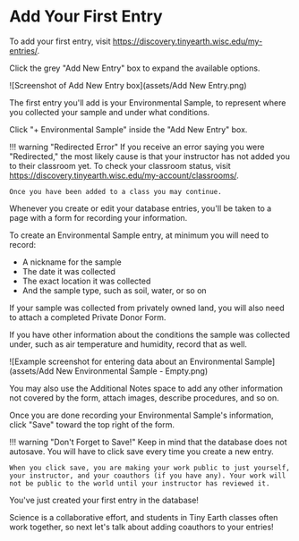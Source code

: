 # Add Your First Entry

To add your first entry, visit <https://discovery.tinyearth.wisc.edu/my-entries/>.

Click the grey "Add New Entry" box to expand the available options.

![Screenshot of Add New Entry box](assets/Add New Entry.png)

The first entry you'll add is your Environmental Sample, to represent where you collected your sample and under what conditions.

Click "+ Environmental Sample" inside the "Add New Entry" box.

!!! warning "Redirected Error"
    If you receive an error saying you were "Redirected," the most likely cause is that your instructor has not added you to their classroom yet. To check your classroom status, visit <https://discovery.tinyearth.wisc.edu/my-account/classrooms/>.
    
    Once you have been added to a class you may continue.

Whenever you create or edit your database entries, you'll be taken to a page with a form for recording your information.

To create an Environmental Sample entry, at minimum you will need to record:

- A nickname for the sample
- The date it was collected
- The exact location it was collected
- And the sample type, such as soil, water, or so on

If your sample was collected from privately owned land, you will also need to attach a completed Private Donor Form.

If you have other information about the conditions the sample was collected under, such as air temperature and humidity, record that as well.

![Example screenshot for entering data about an Environmental Sample](assets/Add New Environmental Sample - Empty.png)

You may also use the Additional Notes space to add any other information not covered by the form, attach images, describe procedures, and so on.

Once you are done recording your Environmental Sample's information, click "Save" toward the top right of the form.

!!! warning "Don't Forget to Save!"
    Keep in mind that the database does not autosave. You will have to click save every time you create a new entry. 
    
    When you click save, you are making your work public to just yourself, your instructor, and your coauthors (if you have any). Your work will not be public to the world until your instructor has reviewed it. 

You've just created your first entry in the database!

Science is a collaborative effort, and students in Tiny Earth classes often work together, so next let's talk about adding coauthors to your entries!
